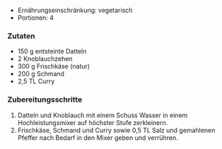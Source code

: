 
- Ernährungseinschränkung: vegetarisch
- Portionen: 4

### Zutaten

- 150 g entsteinte Datteln
- 2 Knoblauchzehen
- 300 g Frischkäse (natur)
- 200 g Schmand
- 2,5 TL Curry

### Zubereitungsschritte

1. Datteln und Knoblauch mit einem Schuss Wasser in einem Hochleistungsmixer auf höchster Stufe zerkleinern.
2. Frischkäse, Schmand und Curry sowie 0,5 TL Salz und gemahlenen Pfeffer nach Bedarf in den Mixer geben und verrühren.